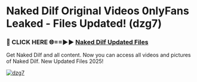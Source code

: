 # Naked Dilf Original Videos 0nlyFans Leaked - Files Updated! (dzg7)

<h3>🔴 CLICK HERE 🌐==►► <a href="https://tinyurl.com/up5wt9bj" rel="nofollow">Naked Dilf Updated Files</a></h3>

Get Naked Dilf and all content. Now you can access all videos and pictures of Naked Dilf. New Updated Files 2025!

[![dzg7](https://i.imgur.com/ABiUzMV.gif)](https://tinyurl.com/up5wt9bj)
